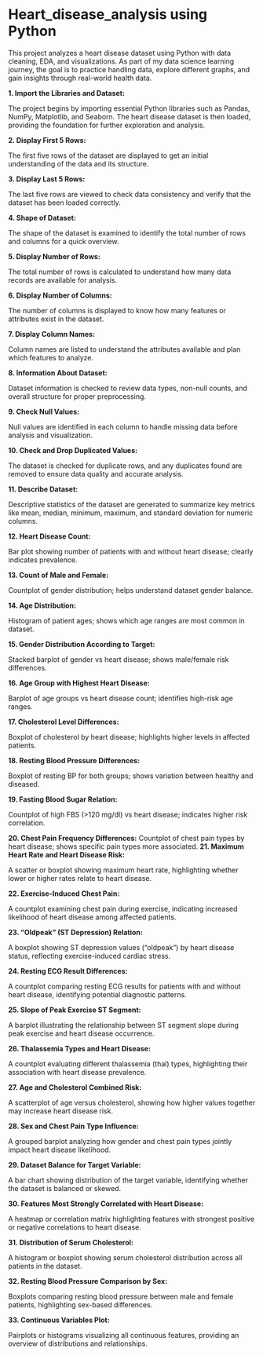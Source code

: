 # Heart_disease_analysis using Python
This project analyzes a heart disease dataset using Python with data cleaning, EDA, and visualizations. As part of my data science learning journey, the goal is to practice handling data, explore different graphs, and gain insights through real-world health data.

**1. Import the Libraries and Dataset:**

The project begins by importing essential Python libraries such as Pandas, NumPy, Matplotlib, and Seaborn. The heart disease dataset is then loaded, providing the foundation for further exploration and analysis.

**2. Display First 5 Rows:**

The first five rows of the dataset are displayed to get an initial understanding of the data and its structure.

**3. Display Last 5 Rows:**

The last five rows are viewed to check data consistency and verify that the dataset has been loaded correctly.

**4. Shape of Dataset:**

The shape of the dataset is examined to identify the total number of rows and columns for a quick overview.

**5. Display Number of Rows:**

The total number of rows is calculated to understand how many data records are available for analysis.

**6. Display Number of Columns:**

The number of columns is displayed to know how many features or attributes exist in the dataset.

**7. Display Column Names:**

Column names are listed to understand the attributes available and plan which features to analyze.

**8. Information About Dataset:**

Dataset information is checked to review data types, non-null counts, and overall structure for proper preprocessing.

**9. Check Null Values:**

Null values are identified in each column to handle missing data before analysis and visualization.

**10. Check and Drop Duplicated Values:**

The dataset is checked for duplicate rows, and any duplicates found are removed to ensure data quality and accurate analysis.

**11. Describe Dataset:**

Descriptive statistics of the dataset are generated to summarize key metrics like mean, median, minimum, maximum, and standard deviation for numeric columns.


**12. Heart Disease Count:**

Bar plot showing number of patients with and without heart disease; clearly indicates prevalence.

**13. Count of Male and Female:**

Countplot of gender distribution; helps understand dataset gender balance.

**14. Age Distribution:**

Histogram of patient ages; shows which age ranges are most common in dataset.

**15. Gender Distribution According to Target:**

Stacked barplot of gender vs heart disease; shows male/female risk differences.

**16. Age Group with Highest Heart Disease:**

Barplot of age groups vs heart disease count; identifies high-risk age ranges.

**17. Cholesterol Level Differences:**

Boxplot of cholesterol by heart disease; highlights higher levels in affected patients.

**18. Resting Blood Pressure Differences:**

Boxplot of resting BP for both groups; shows variation between healthy and diseased.

**19. Fasting Blood Sugar Relation:**

Countplot of high FBS (>120 mg/dl) vs heart disease; indicates higher risk correlation.

**20. Chest Pain Frequency Differences:**
Countplot of chest pain types by heart disease; shows specific pain types more associated.
**21. Maximum Heart Rate and Heart Disease Risk:**

A scatter or boxplot showing maximum heart rate, highlighting whether lower or higher rates relate to heart disease.

**22. Exercise-Induced Chest Pain:**

A countplot examining chest pain during exercise, indicating increased likelihood of heart disease among affected patients.

**23. “Oldpeak” (ST Depression) Relation:**

A boxplot showing ST depression values (“oldpeak”) by heart disease status, reflecting exercise-induced cardiac stress.

**24. Resting ECG Result Differences:**

A countplot comparing resting ECG results for patients with and without heart disease, identifying potential diagnostic patterns.

**25. Slope of Peak Exercise ST Segment:**

A barplot illustrating the relationship between ST segment slope during peak exercise and heart disease occurrence.

**26. Thalassemia Types and Heart Disease:**

A countplot evaluating different thalassemia (thal) types, highlighting their association with heart disease prevalence.

**27. Age and Cholesterol Combined Risk:**

A scatterplot of age versus cholesterol, showing how higher values together may increase heart disease risk.

**28. Sex and Chest Pain Type Influence:**

A grouped barplot analyzing how gender and chest pain types jointly impact heart disease likelihood.

**29. Dataset Balance for Target Variable:**

A bar chart showing distribution of the target variable, identifying whether the dataset is balanced or skewed.

**30. Features Most Strongly Correlated with Heart Disease:**

A heatmap or correlation matrix highlighting features with strongest positive or negative correlations to heart disease.

**31. Distribution of Serum Cholesterol:**

A histogram or boxplot showing serum cholesterol distribution across all patients in the dataset.

**32. Resting Blood Pressure Comparison by Sex:**

Boxplots comparing resting blood pressure between male and female patients, highlighting sex-based differences.

**33. Continuous Variables Plot:**

Pairplots or histograms visualizing all continuous features, providing an overview of distributions and relationships.
